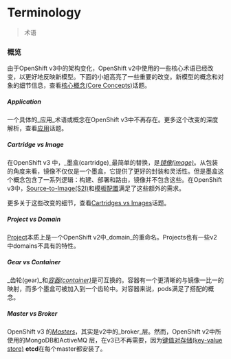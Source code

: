 # Terminology

> 术语

### 概览

由于OpenShift v3中的架构变化，OpenShift v2中使用的一些核心术语已经改变，以更好地反映新模型。下面的小姐高亮了一些重要的改变。新模型的概念和对象的细节信息，查看[核心概念\(Core Concepts\)](https://docs.openshift.org/latest/architecture/core_concepts/index.html#architecture-core-concepts-index)话题。

##### Application

一个具体的_应用_术语或概念在OpenShift v3中不再存在。更多这个改变的深度解析，查看[应用](https://docs.openshift.org/latest/whats_new/applications.html#whats-new-applications)话题。

##### Cartridge vs Image

在OpenShift v3 中，_墨盒\(cartridge\)_最简单的替换，是[_镜像\(image\)_](https://docs.openshift.org/latest/architecture/core_concepts/containers_and_images.html#docker-images)。从包装的角度来看，镜像不仅仅是一个墨盒，它提供了更好的封装和灵活性。但是墨盒这个概念包含了一系列逻辑：构建、部署和路由，镜像并不包含这些。在OpenShift v3中，[Source-to-Image\(S2I\)](https://docs.openshift.org/latest/architecture/core_concepts/builds_and_image_streams.html#source-build)和[模板配置](https://docs.openshift.org/latest/architecture/core_concepts/templates.html#architecture-core-concepts-templates)满足了这些额外的需求。

更多关于这些改变的细节，查看[Cartridges vs Images](https://docs.openshift.org/latest/whats_new/carts_vs_images.html#whats-new-carts-vs-images)话题。

##### Project vs Domain

[Project](https://docs.openshift.org/latest/architecture/core_concepts/projects_and_users.html#projects)本质上是一个OpenShift v2中_domain_的重命名。Projects也有一些v2 中domains不具有的特性。

##### Gear vs Container

_齿轮\(gear\)_和[_容器\(container\)_](https://docs.openshift.org/latest/architecture/core_concepts/containers_and_images.html#containers)是可互换的。容器有一个更清晰的与镜像一比一的映射，而多个墨盒可被加入到一个齿轮中。对容器来说，pods满足了搭配的概念。

##### Master vs Broker

OpenShift v3 的[_Masters_](https://docs.openshift.org/latest/architecture/infrastructure_components/kubernetes_infrastructure.html#master)，其实是v2中的_broker_层。然而，OpenShift v2中所使用的MongoDB和ActiveMQ 层，在v3已不再需要，因为[键值对存储\(key-value store\)](https://docs.openshift.org/latest/architecture/infrastructure_components/kubernetes_infrastructure.html#master) **etcd**在每个master都安装了。


